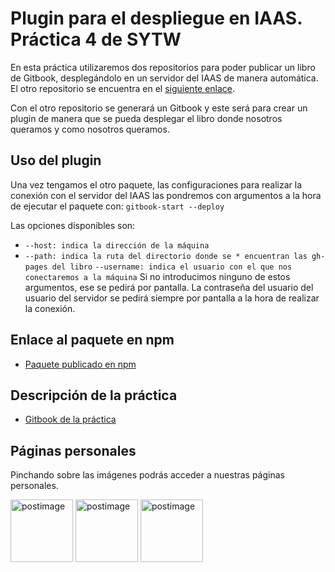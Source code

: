 # Plugin para el despliegue en IAAS. Práctica 4 de SYTW

En esta práctica utilizaremos dos repositorios para poder publicar un libro de Gitbook, desplegándolo en un servidor del IAAS de manera automática. El otro repositorio se encuentra en el [siguiente enlace](https://github.com/ULL-ESIT-SYTW-1617/gitbook-start-iaas-ull-es-rafadanipedro).

Con el otro repositorio se generará un Gitbook y este será para crear un plugin de manera que se pueda desplegar el libro donde nosotros queramos y como nosotros queramos.

## Uso del plugin
Una vez tengamos el otro paquete, las configuraciones para realizar la conexión con el servidor del IAAS las pondremos con argumentos a la hora de ejecutar el paquete con:
`gitbook-start --deploy`

Las opciones disponibles son:
* `--host: indica la dirección de la máquina`
* `--path: indica la ruta del directorio donde se * encuentran las gh-pages del libro`
`--username: indica el usuario con el que nos conectaremos a la máquina`
Si no introducimos ninguno de estos argumentos, ese se pedirá por pantalla. La contraseña del usuario del usuario del servidor se pedirá siempre por pantalla a la hora de realizar la conexión.

## Enlace al paquete en npm
* [Paquete publicado en npm](https://www.npmjs.com/package/plugin-iaas-rafadanipedro)

## Descripción de la práctica
 * [Gitbook de la práctica](https://casianorodriguezleon.gitbooks.io/ull-esit-1617/content/practicas/practicaplugin.html)

## Páginas personales

Pinchando sobre las imágenes podrás acceder a nuestras páginas personales.

<a href='https://rafaherrero.github.io' target='_blank'><img src='https://avatars2.githubusercontent.com/u/11819652?v=3&s=400' border='0' alt='postimage' width='100px'/></a> <a href='https://danielramosacosta.github.io/' target='_blank'><img src='https://avatars2.githubusercontent.com/u/11427028?v=3&s=400' border='0' alt='postimage' width='100px'/></a> <a href='https://alu0100505078.github.io/' target='_blank'><img src='https://avatars3.githubusercontent.com/u/14938442?v=3&s=400' border='0' alt='postimage' width='100px'/></a>

